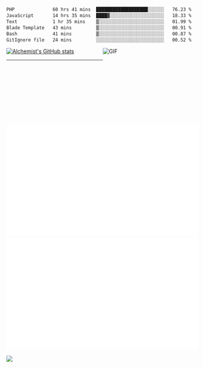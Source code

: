 <!--START_SECTION:waka-->

```text
PHP              60 hrs 41 mins  ███████████████████░░░░░░   76.23 %
JavaScript       14 hrs 35 mins  ████▓░░░░░░░░░░░░░░░░░░░░   18.33 %
Text             1 hr 35 mins    ▒░░░░░░░░░░░░░░░░░░░░░░░░   01.99 %
Blade Template   43 mins         ▒░░░░░░░░░░░░░░░░░░░░░░░░   00.91 %
Bash             41 mins         ▒░░░░░░░░░░░░░░░░░░░░░░░░   00.87 %
GitIgnore file   24 mins         ░░░░░░░░░░░░░░░░░░░░░░░░░   00.52 %
```

<!--END_SECTION:waka-->

[![Alchemist's GitHub stats](https://github-readme-stats.vercel.app/api?username=DrMaxis&show_icons=true&theme=outrun&count_private=true)](#)
<img align="right" alt="GIF" src="https://user-images.githubusercontent.com/5355808/139111924-210cc6fa-9fb1-4dac-929d-6324a5836a92.gif" width="250" height="200" />
<hr />

![](https://raw.githubusercontent.com/DrMaxis/github-stats-transparent/output/generated/overview.svg)
![](https://raw.githubusercontent.com/DrMaxis/github-stats-transparent/output/generated/languages.svg)

 
<a href="https://count.getloli.com/"><img src="https://count.getloli.com/get/@:maxis-the-alchemist?theme=rule34"></a>
<!-- https://count.getloli.com/get/@alchemist?theme=rule34 -->
<br>
